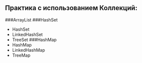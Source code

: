 ## Практика с использованием Коллекций:

###ArrayList
###HashSet
- HashSet
- LinkedHashSet
- TreeSet
###HashMap
- HashMap
- LinkedHashMap
- TreeMap